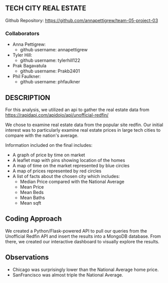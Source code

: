 ## TECH CITY REAL ESTATE
Github Repository: https://github.com/annapettigrew/team-05-project-03 <br />  

### Collaborators

- Anna Pettigrew: 
    - github username: annapettigrew
- Tyler Hill: 
    - github username: tylerhill122
- Prak Bagavatula 
    - github username: Prakb2401
- Phil Faulkner: 
    - github username: phfaulkner


## DESCRIPTION

For this analysis, we utilized an api to gather the real estate data from https://rapidapi.com/apidojo/api/unofficial-redfin/

We chose to examine real estate data from the popular site redfin. Our initial interest was to particularly examine real estate prices in large tech cities to compare with the nation's average.

Information included on the final includes:
- A graph of price by time on market
- A leaflet map with pins showing location of the homes
- A map of time on the market represented by blue circles
- A map of prices represented by red circles
- A list of facts about the chosen city which includes:
    - Median Price compared with the National Average
    - Mean Price
    - Mean Beds 
    - Mean Baths
    - Mean sqft


## Coding Approach

We created a Python/Flask-powered API to pull our queries from the Unofficial Redfin API and insert the results into a MongoDB database. From there, we created our interactive dashboard to visually explore the results.

## Observations

- Chicago was surprisingly lower than the National Average home price.
- SanFrancisco was almost triple the National Average.
